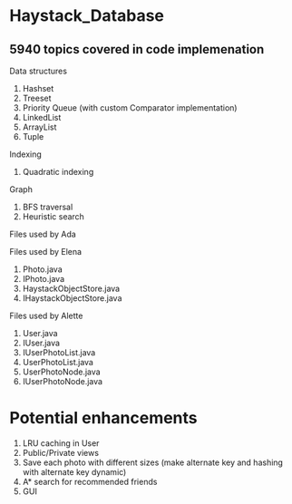 # Haystack_Database

## 5940 topics covered in code implemenation 

Data structures 
1. Hashset 
2. Treeset 
3. Priority Queue (with custom Comparator implementation) 
4. LinkedList 
5. ArrayList 
6. Tuple 

Indexing 
1. Quadratic indexing 

Graph 
1. BFS traversal
2. Heuristic search 


Files used by Ada



Files used by Elena 
1. Photo.java
2. IPhoto.java
3. HaystackObjectStore.java
4. IHaystackObjectStore.java


Files used by Alette
1. User.java
2. IUser.java
3. IUserPhotoList.java
4. UserPhotoList.java
5. UserPhotoNode.java
6. IUserPhotoNode.java


# Potential enhancements 
1. LRU caching in User 
2. Public/Private views 
3. Save each photo with different sizes (make alternate key and hashing with alternate key dynamic) 
4. A* search for recommended friends 
5. GUI 
